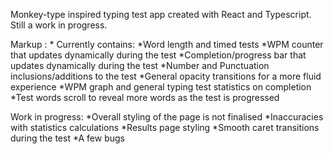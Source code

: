 Monkey-type inspired typing test app created with React and Typescript. Still a work in progress.

Markup : * Currently contains:
            *Word length and timed tests
            *WPM counter that updates dynamically during the test
            *Completion/progress bar that updates dynamically during the test
            *Number and Punctuation inclusions/additions to the test
    *General opacity transitions for a more fluid experience
    *WPM graph and general typing test statistics on completion
    *Test words scroll to reveal more words as the test is progressed

Work in progress:
    *Overall styling of the page is not finalised
    *Inaccuracies with statistics calculations
    *Results page styling
    *Smooth caret transitions during the test
    *A few bugs 
  



